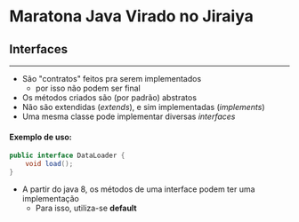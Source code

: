 # Maratona Java Virado no Jiraiya


## Interfaces
___
- São "contratos" feitos pra serem implementados
  -  por isso não podem ser final
- Os métodos criados são (por padrão) abstratos
- Não são extendidas (*extends*), e sim implementadas (*implements*)
- Uma mesma classe pode implementar diversas *interfaces*
#### Exemplo de uso:
```java
public interface DataLoader {
    void load();
}
```
- A partir do java 8, os métodos de uma interface podem ter uma implementação
    - Para isso, utiliza-se **default** 
